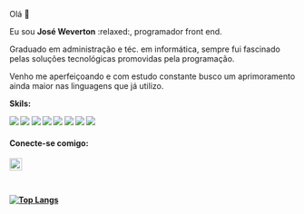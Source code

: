 Olá 👋

<p>Eu sou <strong>José Weverton</strong> :relaxed:, programador front end.</p>
<p>Graduado em administração e téc. em informática, sempre fui fascinado pelas soluções tecnológicas promovidas pela programação. </p>
<p>Venho me aperfeiçoando e com estudo constante busco um aprimoramento ainda maior nas linguagens que já utilizo.</p>
<p><strong>Skils:<strong></p>
<div>
<img src="https://img.shields.io/badge/HTML5-E34F26?style=for-the-badge&logo=html5&logoColor=white" />
<img src="https://img.shields.io/badge/CSS-239120?&style=for-the-badge&logo=css3&logoColor=white" />
<img src="https://img.shields.io/badge/JavaScript-F7DF1E?style=for-the-badge&logo=javascript&logoColor=black" />
<img src="https://img.shields.io/badge/Node.js-43853D?style=for-the-badge&logo=node.js&logoColor=white" />
<img src="https://img.shields.io/badge/React-20232A?style=for-the-badge&logo=react&logoColor=61DAFB" />
<img src="https://img.shields.io/badge/PostgreSQL-316192?style=for-the-badge&logo=postgresql&logoColor=white" />
<img src="https://img.shields.io/badge/Flask-000000?style=for-the-badge&logo=flask&logoColor=white" />
<img src="https://img.shields.io/badge/Django-092E20?style=for-the-badge&logo=django&logoColor=white" />
</div>

<h4>Conecte-se comigo:</h4>
<a href="https://www.linkedin.com/in/weverton-costa/">
<img align="left" alt="LinkedIn" width="22px" src="https://cdn-icons-png.flaticon.com/512/3536/3536569.png" >
</a>
<br><br><br>

<!-- ![Jose Weverton Stats](https://github-readme-stats.vercel.app/api?username=joseweverton&show_icons=true&theme=transparent) -->

<!-- [![Top Langs](https://github-readme-stats.vercel.app/api/top-langs/?username=anuraghazra)](https://github.com/anuraghazra/github-readme-stats) -->

[![Top Langs](https://github-readme-stats.vercel.app/api/top-langs/?username=anuraghazra&layout=compact)](https://github.com/anuraghazra/github-readme-stats)




